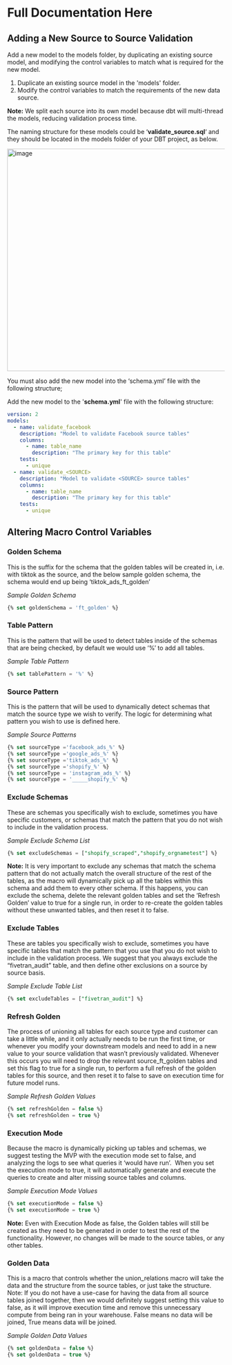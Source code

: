 # Full Documentation Here #

## Adding a New Source to Source Validation ##

Add a new model to the models folder, by duplicating an existing source model, and modifying the control variables to match what is required for the new model. 
1. Duplicate an existing source model in the 'models' folder.
2. Modify the control variables to match the requirements of the new data source.

**Note:** We split each source into its own model because dbt will multi-thread the models, reducing validation process time.

The naming structure for these models could be ‘**validate_source.sql**‘ and they should be located in the models folder of your DBT project, as below.

<img width="515" alt="image" src="https://github.com/fivetran-jackmccormack/validate_source/assets/100202682/8ea73ea4-7210-409c-9bc5-b366e754b37a">

You must also add the new model into the ‘schema.yml’ file with the following structure;

Add the new model to the '**schema.yml**' file with the following structure:

```yml
version: 2
models:
  - name: validate_facebook
    description: "Model to validate Facebook source tables"
    columns:
      - name: table_name
        description: "The primary key for this table"
    tests:
      - unique
  - name: validate_<SOURCE>
    description: "Model to validate <SOURCE> source tables"
    columns:
      - name: table_name
        description: "The primary key for this table"
    tests:
      - unique
```
## Altering Macro Control Variables ##

### Golden Schema ###
This is the suffix for the schema that the golden tables will be created in, i.e. with tiktok as the source, and the below sample golden schema, the schema would end up being ‘tiktok_ads_ft_golden’

_Sample Golden Schema_
```sql
{% set goldenSchema = 'ft_golden' %}
 ```

### Table Pattern ###
This is the pattern that will be used to detect tables inside of the schemas that are being checked, by default we would use ‘%’ to add all tables.

_Sample Table Pattern_
```sql
{% set tablePattern = '%' %}
```

### Source Pattern ###
This is the pattern that will be used to dynamically detect schemas that match the source type we wish to verify. 
The logic for determining what pattern you wish to use is defined here.

_Sample Source Patterns_
```sql
{% set sourceType ='facebook_ads_%' %}
{% set sourceType ='google_ads_%' %}
{% set sourceType ='tiktok_ads_%' %}
{% set sourceType ='shopify_%' %}
{% set sourceType = 'instagram_ads_%' %}
{% set sourceType = '_____shopify_%' %}
```

### Exclude Schemas ###
These are schemas you specifically wish to exclude, sometimes you have specific customers, or schemas that match the pattern that you do not wish to include in the validation process.

_Sample Exclude Schema List_
```sql
{% set excludeSchemas = ["shopify_scraped","shopify_orgnametest"] %}
```

**Note:** It is very important to exclude any schemas that match the schema pattern that do not actually match the overall structure of the rest of the tables, as the macro will dynamically pick up all the tables within this schema and add them to every other schema.
If this happens, you can exclude the schema, delete the relevant golden tables and set the ‘Refresh Golden’ value to true for a single run, in order to re-create the golden tables without these unwanted tables, and then reset it to false.

### Exclude Tables ###
These are tables you specifically wish to exclude, sometimes you have specific tables that match the pattern that you use that you do not wish to include in the validation process.
We suggest that you always exclude the “fivetran_audit” table, and then define other exclusions on a source by source basis.

_Sample Exclude Table List_
```sql
{% set excludeTables = ["fivetran_audit"] %}
```

### Refresh Golden ###
The process of unioning all tables for each source type and customer can take a little while, and it only actually needs to be run the first time, or whenever you modify your downstream models and need to add in a new value to your source validation that wasn’t previously validated.
Whenever this occurs you will need to drop the relevant source_ft_golden tables and set this flag to true for a single run, to perform a full refresh of the golden tables for this source, and then reset it to false to save on execution time for future model runs.

_Sample Refresh Golden Values_
```sql
{% set refreshGolden = false %}
{% set refreshGolden = true %}
```

### Execution Mode ###
Because the macro is dynamically picking up tables and schemas, we suggest testing the MVP with the execution mode set to false, and analyzing the logs to see what queries it ‘would have run’. 
When you set the execution mode to true, it will automatically generate and execute the queries to create and alter missing source tables and columns.

_Sample Execution Mode Values_
```sql
{% set executionMode = false %}
{% set executionMode = true %}
```
**Note:** Even with Execution Mode as false, the Golden tables will still be created as they need to be generated in order to test the rest of the functionality. However, no changes will be made to the source tables, or any other tables.

### Golden Data ###
This is a macro that controls whether the union_relations macro will take the data and the structure from the source tables, or just take the structure.
Note: If you do not have a use-case for having the data from all source tables joined together, then we would definitely suggest setting this value to false, as it will improve execution time and remove this unnecessary compute from being ran in your warehouse.
False means no data will be joined, True means data will be joined.

_Sample Golden Data Values_
```sql
{% set goldenData = false %}
{% set goldenData = true %}
```
